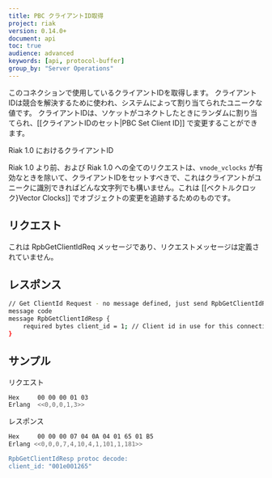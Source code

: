 ```yaml
---
title: PBC クライアントID取得
project: riak
version: 0.14.0+
document: api
toc: true
audience: advanced
keywords: [api, protocol-buffer]
group_by: "Server Operations"
---
```


このコネクションで使用しているクライアントIDを取得します。
クライアントIDは競合を解決するために使われ、システムによって割り当てられたユニークな値です。
クライアントIDは、ソケットがコネクトしたときにランダムに割り当てられ、[[クライアントIDのセット|PBC Set Client ID]] で変更することができます。

<div class="note"><div class="title">Riak 1.0 におけるクライアントID</div>
<p>Riak 1.0 より前、および Riak 1.0 への全てのリクエストは、<code>vnode_vclocks</code> が有効なときを除いて、クライアントIDをセットすべきで、これはクライアントがユニークに識別できればどんな文字列でも構いません。これは [[ベクトルクロック}Vector Clocks]] でオブジェクトの変更を追跡するためのものです。</p>
</div>

## リクエスト

これは RpbGetClientIdReq メッセージであり、リクエストメッセージは定義されていません。

## レスポンス


```bash
// Get ClientId Request - no message defined, just send RpbGetClientIdReq
message code
message RpbGetClientIdResp {
    required bytes client_id = 1; // Client id in use for this connection
}
```


## サンプル

リクエスト

```bash
Hex     00 00 00 01 03
Erlang  <<0,0,0,1,3>>
```


レスポンス

```bash
Hex     00 00 00 07 04 0A 04 01 65 01 B5
Erlang <<0,0,0,7,4,10,4,1,101,1,181>>

RpbGetClientIdResp protoc decode:
client_id: "001e001265"

```
